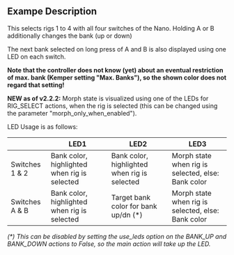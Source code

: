 ## Exampe Description

This selects rigs 1 to 4 with all four switches of the Nano. Holding A or B additionally changes the bank (up or down)

The next bank selected on long press of A and B is also displayed using one LED on each switch. 

**Note that the controller does not know (yet) about an eventual restriction of max. bank (Kemper setting "Max. Banks"), so the shown color does not regard that setting!**

**NEW as of v2.2.2:** Morph state is visualized using one of the LEDs for RIG_SELECT actions, when the rig is selected (this can be changed using the parameter "morph_only_when_enabled").

LED Usage is as follows:

|                 | LED1                                         | LED2                                         | LED3
|-----------------|----------------------------------------------|----------------------------------------------|----------------------------------------------------|
| Switches 1 & 2  | Bank color, highlighted when rig is selected | Bank color, highlighted when rig is selected | Morph state when rig is selected, else: Bank color |
| Switches A & B  | Bank color, highlighted when rig is selected | Target bank color for bank up/dn (\*)        | Morph state when rig is selected, else: Bank color |

*(\*) This can be disabled by setting the use_leds option on the BANK_UP and BANK_DOWN actions to False, so the main action will take up the LED.*